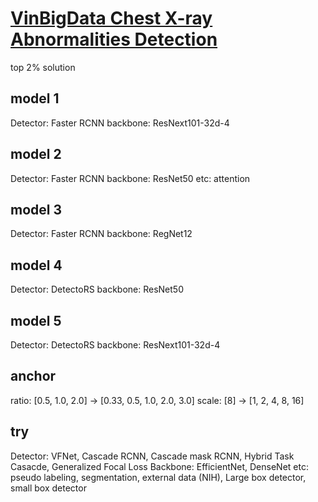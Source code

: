 # [VinBigData Chest X-ray Abnormalities Detection](https://www.kaggle.com/c/vinbigdata-chest-xray-abnormalities-detection)
top 2% solution
## model 1
Detector: Faster RCNN
backbone: ResNext101-32d-4
## model 2
Detector: Faster RCNN
backbone: ResNet50
etc: attention
## model 3
Detector: Faster RCNN
backbone: RegNet12
## model 4
Detector: DetectoRS
backbone: ResNet50
## model 5
Detector: DetectoRS
backbone: ResNext101-32d-4
## anchor
ratio: [0.5, 1.0, 2.0] -> [0.33, 0.5, 1.0, 2.0, 3.0] 
scale: [8] -> [1, 2, 4, 8, 16]
## try
Detector: VFNet, Cascade RCNN, Cascade mask RCNN, Hybrid Task Casacde, Generalized Focal Loss
Backbone: EfficientNet, DenseNet
etc: pseudo labeling, segmentation, external data (NIH), Large box detector, small box detector
